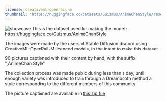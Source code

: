 ```yaml
---
license: creativeml-openrail-m
thumbnail: "https://huggingface.co/datasets/Guizmus/AnimeChanStyle/resolve/main/showcase_dataset.jpg"
---
```


![showcase](https://huggingface.co/datasets/Guizmus/AnimeChanStyle/resolve/main/showcase_dataset.jpg)
This is the dataset used for making the model  : https://huggingface.co/Guizmus/AnimeChanStyle

The images were made by the users of Stable Diffusion discord using CreativeML-OpenRail-M licenced models, in the intent to make this dataset.

90 pictures captioned with their content by hand, with the suffix ",AnimeChan Style"

The collection process was made public during less than a day, until enough variety was introduced to train through a Dreambooth method a style corresponding to the different members of this community

The picture captioned are available in [this zip file](https://huggingface.co/datasets/Guizmus/AnimeChanStyle/resolve/main/AnimeChanStyle%20v2.3.zip)